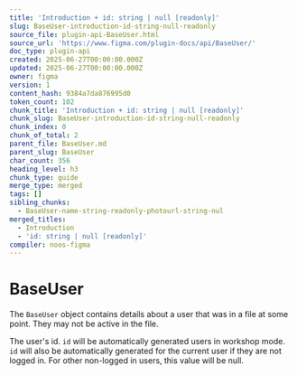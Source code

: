```yaml
---
title: 'Introduction + id: string | null [readonly]'
slug: BaseUser-introduction-id-string-null-readonly
source_file: plugin-api-BaseUser.html
source_url: 'https://www.figma.com/plugin-docs/api/BaseUser/'
doc_type: plugin-api
created: 2025-06-27T00:00:00.000Z
updated: 2025-06-27T00:00:00.000Z
owner: figma
version: 1
content_hash: 9384a7da876995d0
token_count: 102
chunk_title: 'Introduction + id: string | null [readonly]'
chunk_slug: BaseUser-introduction-id-string-null-readonly
chunk_index: 0
chunk_of_total: 2
parent_file: BaseUser.md
parent_slug: BaseUser
char_count: 356
heading_level: h3
chunk_type: guide
merge_type: merged
tags: []
sibling_chunks:
  - BaseUser-name-string-readonly-photourl-string-nul
merged_titles:
  - Introduction
  - 'id: string | null [readonly]'
compiler: noos-figma
---
```


# BaseUser

The `BaseUser` object contains details about a user that was in a file at some point. They may not be active in the file.

The user's id. `id` will be automatically generated users in workshop mode.
`id` will also be automatically generated for the current user if they are not logged in.
For other non-logged in users, this value will be null.
